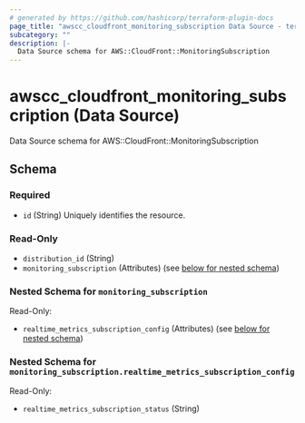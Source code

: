```yaml
---
# generated by https://github.com/hashicorp/terraform-plugin-docs
page_title: "awscc_cloudfront_monitoring_subscription Data Source - terraform-provider-awscc"
subcategory: ""
description: |-
  Data Source schema for AWS::CloudFront::MonitoringSubscription
---
```


# awscc_cloudfront_monitoring_subscription (Data Source)

Data Source schema for AWS::CloudFront::MonitoringSubscription



<!-- schema generated by tfplugindocs -->
## Schema

### Required

- `id` (String) Uniquely identifies the resource.

### Read-Only

- `distribution_id` (String)
- `monitoring_subscription` (Attributes) (see [below for nested schema](#nestedatt--monitoring_subscription))

<a id="nestedatt--monitoring_subscription"></a>
### Nested Schema for `monitoring_subscription`

Read-Only:

- `realtime_metrics_subscription_config` (Attributes) (see [below for nested schema](#nestedatt--monitoring_subscription--realtime_metrics_subscription_config))

<a id="nestedatt--monitoring_subscription--realtime_metrics_subscription_config"></a>
### Nested Schema for `monitoring_subscription.realtime_metrics_subscription_config`

Read-Only:

- `realtime_metrics_subscription_status` (String)


